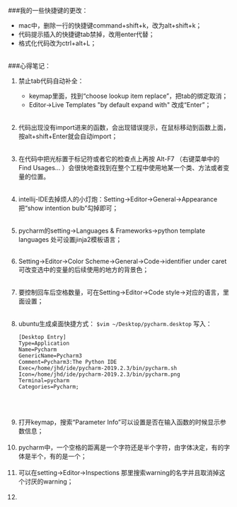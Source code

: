 ###我的一些快捷键的更改：

- mac中，删除一行的快捷键command+shift+k，改为alt+shift+k；
- 代码提示插入的快捷键tab禁掉，改用enter代替；
- 格式化代码改为ctrl+alt+L；
  <br><br> 

###心得笔记：

1. 禁止tab代码自动补全：
   - keymap里面，找到“choose lookup item replace”，把tab的绑定取消；
   - Editor->Live Templates  "by default expand with" 改成“Enter”；<br><br> 

2. 代码出现没有import进来的函数，会出现错误提示，在鼠标移动到函数上面，按alt+shift+Enter就会自动import；<br><br> 

3. 在代码中把光标置于标记符或者它的检查点上再按 Alt-F7 （右键菜单中的 Find Usages… ）会很快地查找到在整个工程中使用地某一个类、方法或者变量的位置。<br><br> 

4. intellij-IDE去掉烦人的小灯炮：Setting->Editor->General->Appearance把“show intention bulb”勾掉即可；<br><br> 

5. pycharm的setting->Languages & Frameworks->python template languages 处可设置jinja2模板语言；<br><br> 

6. Setting->Editor->Color Scheme->General->Code->identifier under caret 可改变选中的变量的后续使用的地方的背景色；<br><br> 

7. 要控制回车后空格数量，可在Setting->Editor->Code style->对应的语言，里面设置；<br><br> 

8. ubuntu生成桌面快捷方式：
   `$vim ~/Desktop/pycharm.desktop`
   写入：

   ```
   [Desktop Entry]
   Type=Application
   Name=Pycharm
   GenericName=Pycharm3
   Comment=Pycharm3:The Python IDE
   Exec=/home/jhd/ide/pycharm-2019.2.3/bin/pycharm.sh 
   Icon=/home/jhd/ide/pycharm-2019.2.3/bin/pycharm.png
   Terminal=pycharm
   Categories=Pycharm;
   
   ```

<br><br>

9. 打开keymap，搜索“Parameter Info”可以设置是否在输入函数的时候显示参数信息；<br><br>
10. pycharm中，一个空格的距离是一个字符还是半个字符，由字体决定，有的字体是半个，有的是一个；<br><br>
11. 可以在setting->Editor->Inspections 那里搜索warning的名字并且取消掉这个讨厌的warning；<br><br>
12. 